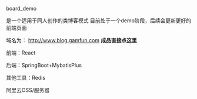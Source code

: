 
board_demo

是一个适用于同人创作的类博客模式
目前处于一个demo阶段，后续会更新更好的前端页面

域名为：
http://www.blog.gamfun.com **成品直接点这里**

前端：React

后端：SpringBoot+MybatisPlus

其他工具：Redis

阿里云OSS/服务器